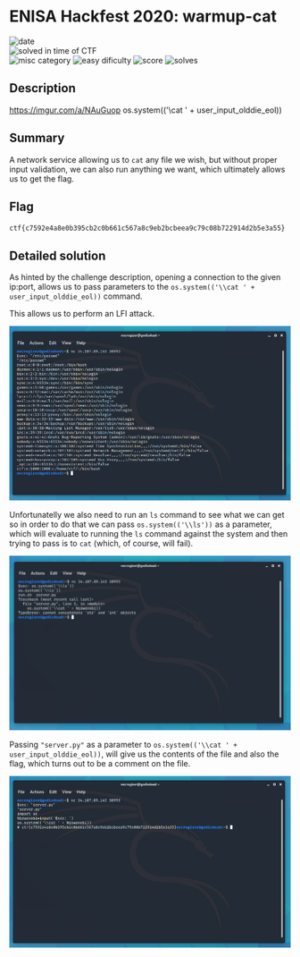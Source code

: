 # ENISA Hackfest 2020: warmup-cat

![date](https://img.shields.io/badge/date-16.11.2020-brightgreen.svg)  
![solved in time of CTF](https://img.shields.io/badge/solved-in%20time%20of%20CTF-brightgreen.svg)  
![misc category](https://img.shields.io/badge/category-misc-lightgrey.svg)
![easy dificulty](https://img.shields.io/badge/difficulty-easy-green.svg)
![score](https://img.shields.io/badge/score-50-blue.svg)
![solves](https://img.shields.io/badge/solves-99-brightgreen.svg)

## Description
https://imgur.com/a/NAuGuop os.system(('\\cat ' + user_input_olddie_eol))

## Summary
A network service allowing us to `cat` any file we wish, but without proper input validation, we can also run anything we want, which ultimately allows us to get the flag.

## Flag
```
ctf{c7592e4a8e0b395cb2c0b661c567a8c9eb2bcbeea9c79c08b722914d2b5e3a55}
```

## Detailed solution

As hinted by the challenge description, opening a connection to the given ip:port, allows us to pass parameters to the `os.system(('\\cat ' + user_input_olddie_eol))` command.

This allows us to perform an LFI attack.

![1](images/1.png)

Unfortunatelly we also need to run an `ls` command to see what we can get so in order to do that we can pass `os.system(('\\ls'))` as a parameter, which will evaluate to running the `ls` command against the system and then trying to pass is to `cat` (which, of course, will fail).

![2](images/2.png)

Passing `"server.py"` as a parameter to `os.system(('\\cat ' + user_input_olddie_eol))`, will give us the contents of the file and also the flag, which turns out to be a comment on the file.

![3](images/3.png)

